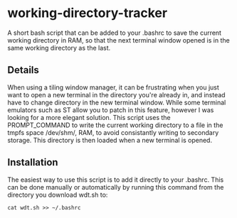 # working-directory-tracker
A short bash script that can be added to your .bashrc to save the current working directory in RAM, so that the next terminal window opened is in the same working directory as the last.

## Details 
When using a tiling window manager, it can be frustrating when you just want to open a new terminal in the directory you're already in, and instead have to change directory in the new terminal window. While some terminal emulators such as ST allow you to patch in this feature, however I was looking for a more elegant solution. This script uses the PROMPT_COMMAND to write the current working directory to a file in the tmpfs space /dev/shm/, RAM, to avoid consistantly writing to secondary storage. This directory is then loaded when a new terminal is opened. 
	
## Installation
The easiest way to use this script is to add it directly to your .bashrc. This can be done manually or automatically by running this command from the directory you download wdt.sh to:

```
cat wdt.sh >> ~/.bashrc
```

